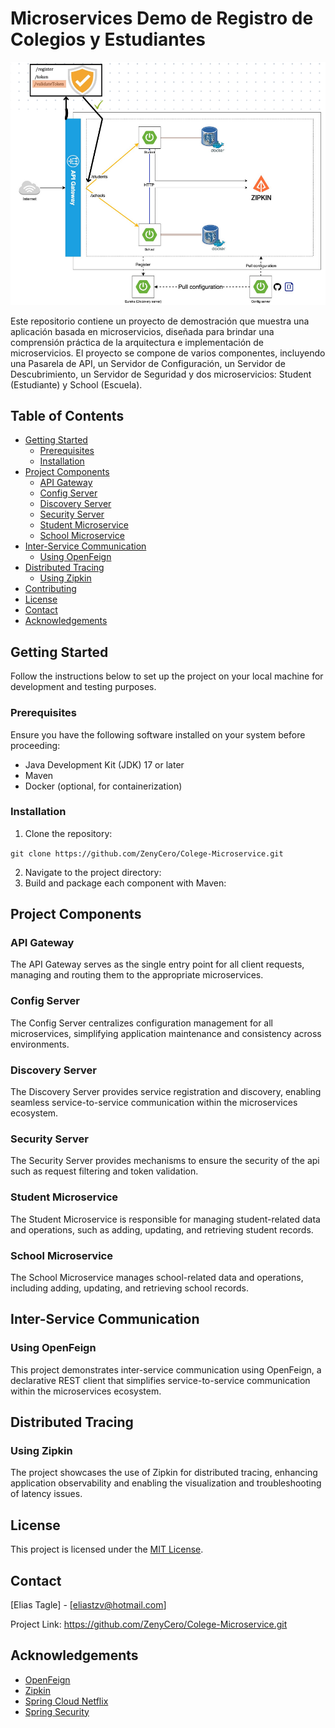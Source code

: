 # Microservices Demo de Registro de Colegios y Estudiantes

![alt text](diagram.png)

Este repositorio contiene un proyecto de demostración que muestra una aplicación basada en microservicios, diseñada para brindar una comprensión práctica de la arquitectura e implementación de microservicios. El proyecto se compone de varios componentes, incluyendo una Pasarela de API, un Servidor de Configuración, un Servidor de Descubrimiento, un Servidor de Seguridad y dos microservicios: Student (Estudiante) y School (Escuela).

## Table of Contents

- [Getting Started](#getting-started)
    - [Prerequisites](#prerequisites)
    - [Installation](#installation)
- [Project Components](#project-components)
    - [API Gateway](#api-gateway)
    - [Config Server](#config-server)
    - [Discovery Server](#discovery-server)
    - [Security Server](#security-server)
    - [Student Microservice](#student-microservice)
    - [School Microservice](#school-microservice)
- [Inter-Service Communication](#inter-service-communication)
    - [Using OpenFeign](#using-openfeign)
- [Distributed Tracing](#distributed-tracing)
    - [Using Zipkin](#using-zipkin)
- [Contributing](#contributing)
- [License](#license)
- [Contact](#contact)
- [Acknowledgements](#acknowledgements)

## Getting Started

Follow the instructions below to set up the project on your local machine for development and testing purposes.

### Prerequisites

Ensure you have the following software installed on your system before proceeding:

- Java Development Kit (JDK) 17 or later
- Maven
- Docker (optional, for containerization)

### Installation

1. Clone the repository:

```git clone https://github.com/ZenyCero/Colege-Microservice.git```

2. Navigate to the project directory:
3. Build and package each component with Maven:


## Project Components

### API Gateway

The API Gateway serves as the single entry point for all client requests, managing and routing them to the appropriate microservices.

### Config Server

The Config Server centralizes configuration management for all microservices, simplifying application maintenance and consistency across environments.

### Discovery Server

The Discovery Server provides service registration and discovery, enabling seamless service-to-service communication within the microservices ecosystem.

### Security Server

The Security Server provides mechanisms to ensure the security of the api such as request filtering and token validation.

### Student Microservice

The Student Microservice is responsible for managing student-related data and operations, such as adding, updating, and retrieving student records.

### School Microservice

The School Microservice manages school-related data and operations, including adding, updating, and retrieving school records.

## Inter-Service Communication

### Using OpenFeign

This project demonstrates inter-service communication using OpenFeign, a declarative REST client that simplifies service-to-service communication within the microservices ecosystem.

## Distributed Tracing

### Using Zipkin

The project showcases the use of Zipkin for distributed tracing, enhancing application observability and enabling the visualization and troubleshooting of latency issues.

## License

This project is licensed under the [MIT License](LICENSE).

## Contact

[Elias Tagle] - [eliastzv@hotmail.com]

Project Link: https://github.com/ZenyCero/Colege-Microservice.git

## Acknowledgements

- [OpenFeign](https://github.com/OpenFeign/feign)
- [Zipkin](https://zipkin.io/)
- [Spring Cloud Netflix](https://spring.io/projects/spring-cloud-netflix)
- [Spring Security](https://spring.io/projects/spring-security)
